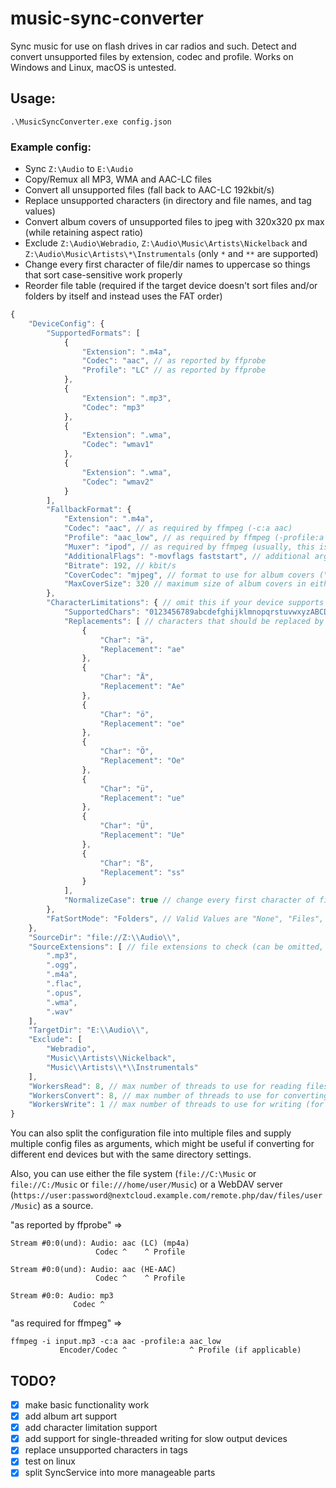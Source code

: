 # music-sync-converter
Sync music for use on flash drives in car radios and such. Detect and convert unsupported files by extension, codec and profile.
Works on Windows and Linux, macOS is untested.

## Usage:
`.\MusicSyncConverter.exe config.json`

### Example config:
- Sync `Z:\Audio` to `E:\Audio`
- Copy/Remux all MP3, WMA and AAC-LC files
- Convert all unsupported files (fall back to AAC-LC 192kbit/s)
- Replace unsupported characters (in directory and file names, and tag values)
- Convert album covers of unsupported files to jpeg with 320x320 px max (while retaining aspect ratio)
- Exclude `Z:\Audio\Webradio`, `Z:\Audio\Music\Artists\Nickelback` and `Z:\Audio\Music\Artists\*\Instrumentals` (only `*` and `**` are supported)
- Change every first character of file/dir names to uppercase so things that sort case-sensitive work properly
- Reorder file table (required if the target device doesn't sort files and/or folders by itself and instead uses the FAT order)

```js
{
    "DeviceConfig": {
        "SupportedFormats": [
            {
                "Extension": ".m4a",
                "Codec": "aac", // as reported by ffprobe
                "Profile": "LC" // as reported by ffprobe
            },
            {
                "Extension": ".mp3",
                "Codec": "mp3"
            },
            {
                "Extension": ".wma",
                "Codec": "wmav1"
            },
            {
                "Extension": ".wma",
                "Codec": "wmav2"
            }
        ],
        "FallbackFormat": {
            "Extension": ".m4a",
            "Codec": "aac", // as required by ffmpeg (-c:a aac)
            "Profile": "aac_low", // as required by ffmpeg (-profile:a aac_low), may be omitted
            "Muxer": "ipod", // as required by ffmpeg (usually, this is the container format)
            "AdditionalFlags": "-movflags faststart", // additional arguments to pass to ffmpeg
            "Bitrate": 192, // kbit/s
            "CoverCodec": "mjpeg", // format to use for album covers ("mjpeg" = jpg, "png" = png, null = remove album convers)
            "MaxCoverSize": 320 // maximum size of album covers in either axis (null = keep original size)
        },
        "CharacterLimitations": { // omit this if your device supports unicode
            "SupportedChars": "0123456789abcdefghijklmnopqrstuvwxyzABCDEFGHIJKLMNOPQRSTUVWXYZ+-_ (),'[]!&", // all natively supported characters
            "Replacements": [ // characters that should be replaced by different characters
                {
                    "Char": "ä",
                    "Replacement": "ae"
                },
                {
                    "Char": "Ä",
                    "Replacement": "Ae"
                },
                {
                    "Char": "ö",
                    "Replacement": "oe"
                },
                {
                    "Char": "Ö",
                    "Replacement": "Oe"
                },
                {
                    "Char": "ü",
                    "Replacement": "ue"
                },
                {
                    "Char": "Ü",
                    "Replacement": "Ue"
                },
                {
                    "Char": "ß",
                    "Replacement": "ss"
                }
            ],
            "NormalizeCase": true // change every first character of file/dir names to uppercase
        },
        "FatSortMode": "Folders", // Valid Values are "None", "Files", "Folders", "FilesAndFolders"
    },
    "SourceDir": "file://Z:\\Audio\\",
    "SourceExtensions": [ // file extensions to check (can be omitted, default: mp3, ogg, m4a, flac, opus, wma, wav)
        ".mp3",
        ".ogg",
        ".m4a",
        ".flac",
        ".opus",
        ".wma",
        ".wav"
    ],
    "TargetDir": "E:\\Audio\\",
    "Exclude": [
        "Webradio",
        "Music\\Artists\\Nickelback",
        "Music\\Artists\\*\\Instrumentals"
    ],
    "WorkersRead": 8, // max number of threads to use for reading files
    "WorkersConvert": 8, // max number of threads to use for converting files
    "WorkersWrite": 1 // max number of threads to use for writing (for slow devices like HDDs, SD cards or flash drives, 1 is usually best)
}
```

You can also split the configuration file into multiple files and supply multiple config files as arguments, which might be useful if converting for different end devices but with the same directory settings.

Also, you can use either the file system (`file://C:\Music` or `file://C:/Music` or `file:///home/user/Music`) or a WebDAV server (`https://user:password@nextcloud.example.com/remote.php/dav/files/user/Music`) as a source.

"as reported by ffprobe" =>
```
Stream #0:0(und): Audio: aac (LC) (mp4a)
                   Codec ^    ^ Profile

Stream #0:0(und): Audio: aac (HE-AAC)
                   Codec ^    ^ Profile

Stream #0:0: Audio: mp3
              Codec ^
```

"as required for ffmpeg" =>
```
ffmpeg -i input.mp3 -c:a aac -profile:a aac_low
           Encoder/Codec ^              ^ Profile (if applicable)
```

## TODO?
- [x] make basic functionality work
- [x] add album art support
- [x] add character limitation support
- [x] add support for single-threaded writing for slow output devices
- [x] replace unsupported characters in tags
- [x] test on linux
- [x] split SyncService into more manageable parts
